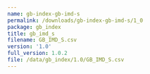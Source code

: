 ```yaml
---
name: gb-index-gb-imd-s
permalink: /downloads/gb-index-gb-imd-s/1_0
package: gb_index
title: gb_imd_s
filename: GB_IMD_S.csv
version: '1.0'
full_version: 1.0.2
file: /data/gb_index/1.0/GB_IMD_S.csv
---
```

